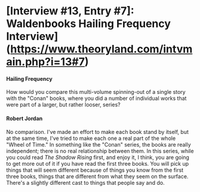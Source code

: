 # [Interview #13, Entry #7]: Waldenbooks Hailing Frequency Interview](https://www.theoryland.com/intvmain.php?i=13#7)

#### Hailing Frequency

How would you compare this multi-volume spinning-out of a single story with the "Conan" books, where you did a number of individual works that were part of a larger, but rather looser, series?

#### Robert Jordan

No comparison. I've made an effort to make each book stand by itself, but at the same time, I've tried to make each one a real part of the whole "Wheel of Time." In something like the "Conan" series, the books are really independent; there is no real relationship between them. In this series, while you could read
*The Shadow Rising*
first, and enjoy it, I think, you are going to get more out of it if you have read the first three books. You will pick up things that will seem different because of things you know from the first three books, things that are different from what they seem on the surface. There's a slightly different cast to things that people say and do.

